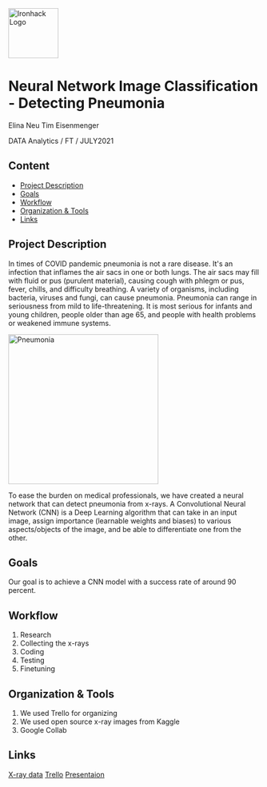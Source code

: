 <img src="https://bit.ly/2VnXWr2" alt="Ironhack Logo" width="100"/>

# Neural Network Image Classification - Detecting Pneumonia
Elina Neu
Tim Eisenmenger

DATA Analytics / FT / JULY2021

## Content
- [Project Description](#project-description)
- [Goals](#rules)
- [Workflow](#workflow)
- [Organization & Tools](#organization)
- [Links](#links)

## Project Description
In times of COVID pandemic pneumonia is not a rare disease.
It's an infection that inflames the air sacs in one or both lungs. The air sacs may fill with fluid or pus (purulent material), causing cough with phlegm or pus, fever, chills, and difficulty breathing. A variety of organisms, including bacteria, viruses and fungi, can cause pneumonia.
Pneumonia can range in seriousness from mild to life-threatening. It is most serious for infants and young children, people older than age 65, and people with health problems or weakened immune systems.

<img src="https://images.medicinenet.com/images/article/main_image/pneumonia-3.jpg" alt="Pneumonia" width="300" height="300"/>

To ease the burden on medical professionals, we have created a neural network that can detect pneumonia from x-rays.
A Convolutional Neural Network (CNN) is a Deep Learning algorithm that can take in an input image, assign importance (learnable weights and biases) to various aspects/objects of the image, and be able to differentiate one from the other.

## Goals
Our goal is to achieve a CNN model with a success rate of around 90 percent.

## Workflow
1. Research
2. Collecting the x-rays
3. Coding
4. Testing 
5. Finetuning


## Organization & Tools
1. We used Trello for organizing 
2. We used open source x-ray images from Kaggle
3. Google Collab



## Links

[X-ray data](https://www.kaggle.com/paultimothymooney/chest-xray-pneumonia) 
[Trello](https://trello.com/b/FvYJntCk/final-project) 
[Presentaion](https://drive.google.com/file/d/1zeRU-d_j-Ej8CkOgMsKITlrj6I1FSMEs/view?usp=sharing)


